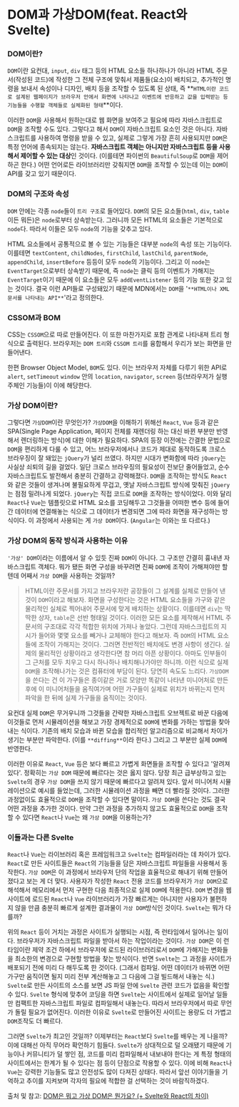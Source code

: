 # DOM과 가상DOM(feat. React와 Svelte)

### DOM이란?
`DOM`이란 요컨대, `input`, `div` 태그 등의 HTML 요소들 하나하나가 아니라 HTML 주문서(작성된 코드)에 작성한 그 전체 구조에 맞춰서 제품들(요소)이 배치되고, 추가적인 명령을 보내서 속성이나 디자인, 배치 등을 조작할 수 있도록 된 상태, 즉 **`HTML이란 코드로 설계된 웹페이지가 브라우저 안에서 화면에 나타나고 이벤트에 반응하고 값을 입력받는 등 기능들을 수행할 객체들로 실체화된 형태`**이다.

이러한 `DOM`을 사용해서 원하는대로 웹 화면을 보여주고 필요에 따라 자바스크립트로 `DOM`을 조작할 수도 있다. 그렇다고 해서 `DOM`이 자바스크립트 요소인 것은 아니다. 자바스크립트를 사용하여 명령을 받을 수 있고, 실제로 그렇게 가장 흔히 사용되지만 `DOM`은 특정 언어에 종속되지는 않는다. **자바스크립트 객체는 아니지만 자바스크립트 등을 사용해서 제어할 수 있는 대상**인 것이다. (이를테면 파이썬의 `BeautifulSoup`로 `DOM`을 제어하곤 한다.) 어떤 언어로든 라이브러리만 갖춰지면 `DOM`을 조작할 수 있는데 이는 `DOM`이 API를 갖고 있기 때문이다.

### DOM의 구조와 속성
`DOM` 안에는 각종 `node`들이 `트리 구조`로 들어있다. `DOM`의 모든 요소들(`html`, `div`, `table`이든 뭐든)은 `node`로부터 상속받는다. 그러니까 모든 HTML의 요소들은 기본적으로 `node`다. 따라서 이들은 모두 `node`의 기능을 갖추고 있다. 

HTML 요소들에서 공통적으로 볼 수 있는 기능들은 대부분 `node`의 속성 또는 기능이다. 이를테면 `textContent`, `childNodes`, `firstChild`, `lastChild`, `parentNode`, `appendChild`, `insertBefore` 등등이 모두 `node`의 기능이다. 그리고 이 `node`는 `EventTarget`으로부터 상속받기 때문에, 즉 `node`는 클릭 등의 이벤트가 가해지는 `EventTarget`이기 때문에 이 요소들은 모두 `addEventListener` 등의 기능 또한 갖고 있는 것이다. 결국 이런 API들로 구성돼있기 때문에 MDN에서는 `DOM`을 '`**HTML이나 XML문서를 나타내는 API**`'라고 정의한다.

### CSSOM과 BOM
CSS는 `CSSOM`으로 따로 만들어진다. 이 또한 마찬가지로 포함 관계로 나타내져 트리 형식으로 출력된다. 브라우저는 `DOM 트리`와 `CSSOM 트리`를 융합해서 우리가 보는 화면을 만들어낸다. 

한편 Browser Object Model, `BOM`도 있다. 이는 브라우저 자체를 다루기 위한 API로 `alert`, `setTimeout` `window` 안의 `location`, `navigator`, `screen` 등(브라우저가 실행주체인 기능들)이 이에 해당한다.

### 가상 DOM이란?
그렇다면 `가상DOM`이란 무엇인가? `가상DOM`을 이해하기 위해선 `React`, `Vue` 등과 같은 SPA(Single Page Application, 페이지 전체를 재렌더링 하는 대신 바뀐 부분만 반영해서 렌더링하는 방식)에 대한 이해가 필요하다. SPA의 등장 이전에는 간결한 문법으로 `DOM`을 편리하게 다룰 수 있고, 어느 브라우저에서나 코드가 제대로 동작하도록 크로스 브라우징이 잘 돼있는 `jQuery`가 널리 쓰였다. 하지만 시대가 변화함에 따라 `jQuery`는 사실상 쇠퇴의 길을 걸었다. 일단 크로스 브라우징의 필요성이 전보단 줄어들었고, 순수 자바스크립트도 발전해서 충분히 간결하고 강력해졌다. `DOM`을 조작하는 방식도 `React`와 같은 것들이 생겨나며 불필요하게 무겁고, 옛날 자바스크립트 방식에 맞춰진 `jQuery`는 점점 밀려나게 되었다. `jQuery`는 직접 코드로 `DOM`을 조작하는 방식이었다. 이와 달리 `React`나 `Vue`는 템플릿으로 HTML 요소를 코딩해두고 그것들을 어떠한 변수 등에 들어간 데이터에 연결해놓는 식으로 그 데이터가 변경되면 그에 따라 화면을 재구성하는 방식이다. 이 과정에서 사용되는 게 `가상 DOM`이다. (`Angular`는 이와는 또 다르다.)

### 가상 DOM의 동작 방식과 사용하는 이유
`'가상' DOM`이라는 이름에서 알 수 있듯 진짜 `DOM`이 아니다. 그 구조만 간결히 흉내낸 자바스크립트 객체다. 뭐가 됐든 화면 구성을 바꾸려면 진짜 `DOM`에 조작이 가해져야만 할텐데 어째서 `가상 DOM`을 사용하는 것일까?

> HTML이란 주문서를 가지고 브라우저란 공장들이 그 설계를 실체로 만들어 낸 것이 `DOM`이라고 해보자. 화면을 구성한다는 것은 HTML 요소들을 가구와 같은 물리적인 실체로 찍어내어 주문서에 맞게 배치하는 상황이다. 이를테면 `div`는 딱딱한 상자, `table`은 선반 형태일 것이다. 이러한 모든 요소를 제작해서 HTML 주문서의 구조대로 각각 적합한 위치에 가져나 놓았다. 그런데 자바스크립트의 지시가 들어와 몇몇 요소를 빼거나 교체해야 한다고 해보자. 즉 `DOM`의 HTML 요소들에 조작이 가해지는 것이다. 그러면 전반적인 배치에도 변경 사항이 생긴다. 실제의 물리적인 상황이라고 생각한다면 참 머리 아픈 상황이다. 아마도 인부들이 그 근처를 모두 치우고 다시 하나하나 배치해나가야만 하니까. 이런 식으로 실제 `DOM`을 조작해나가는 것은 컴퓨터에 부담이 된다. 당연히 속도도 느리다. `가상DOM`을 쓴다는 건 이 가구들은 종이같은 거로 모양만 똑같이 나타낸 미니어처로 만든 후에 이 미니어처들을 움직여가며 어떤 가구들이 실제로 위치가 바뀌는지 먼저 파악을 한 뒤에 실제 가구들을 움직이는 것이다.

요컨대 실제 `DOM`은 무거우니까 그것들을 간략한 자바스크립트 오브젝트로 바꾼 다음에 이것들로 먼저 시뮬레이션을 해보고 가장 경제적으로 `DOM`에 변화를 가하는 방법을 찾아내는 식이다. 기존의 배치 모습과 바뀐 모습을 합리적인 알고리즘으로 비교해서 차이가 생기는 부분만 파악한다. (이를 `**diffing**`이라 한다.) 그리고 그 부분만 실제 `DOM`에 반영한다. 

이러한 이유로 `React`, `Vue` 등은 보다 빠르고 가볍게 화면들을 조작할 수 있다고 '알려져 있다'. 정확히는 `가상 DOM` 때문에 빠르다는 것은 옳지 않다. 당장 최근 급부상하고 있는 `Svelte`의 경우 `가상 DOM`을 쓰지 않기 때문에 빠르다고 알려져 있다. 앞서 미니어처 시뮬레이션으로 예시를 들었는데, 그러한 시뮬레이션 과정을 빼면 더 빨라질 것이다. 그러한 과정없이도 효율적으로 `DOM`을 조작할 수 있다면 말이다. `가상 DOM`을 쓴다는 것도 결국 어떤 과정을 추가한 것이다. 만약 그런 과정을 추가하지 않고도 효율적으로 `DOM`을 조작할 수 있다면 `React`나 `Vue`는 왜 `가상 DOM`을 이용하는가?

### 이들과는 다른 Svelte
`React`나 `Vue`는 라이브러리 혹은 프레임워크고 `Svelte`는 컴파일러라는 데 차이가 있다. `React`로 만든 사이트들은 `React`의 기능들을 담은 자바스크립트 파일들을 사용해서 동작한다. `가상 DOM`은 이 과정에서 브라우저 단의 작업을 효율적으로 해내기 위해 만들어졌다고 보는 게 더 맞다. 사용자가 작성한 `React` 전용 코드를 브라우저가 `가상 DOM`으로 해석해서 메모리에서 먼저 구현한 다음 최종적으로 실제 `DOM`에 적용한다. `DOM` 변경을 웹사이트에 로드된 `React`나 `Vue` 라이브러리가 가장 빠르게는 아니지만 사용자가 불편하지 않을 만큼 충분히 빠르게 설계한 결과물이 `가상 DOM`방식인 것이다. `Svelte`는 뭐가 다를까?

위의 `React` 등이 거치는 과정은 사이트가 실행되는 시점, 즉 런타임에서 일어나는 일이다. 브라우저가 자바스크립트 파일을 받아서 하는 작업이라는 것이다. `가상 DOM`은 이 런타임이란 제약 조건 하에서 브라우저에 로드된 라이브러리로서 `DOM`에 가해지는 변화들을 최소한의 변경으로 구현할 방법을 찾는 방식이다. 반면 `Svelte`는 그 과정을 사이트가 배포되기 전에 미리 다 해두도록 한 것이다. (그래서 컴파일. 어떤 데이터가 바뀌면 어떤 가구만 움직이면 될지 미리 전부 계산해놓고 그 다음에 그걸 빌드해서 내놓는 식.) `Svelte`로 만든 사이트의 소스를 보면 JS 파일 안에 `Svelte` 관련 코드가 없음을 확인할 수 있다. `Svelte` 형식에 맞추어 코딩을 하면 `Svelte`는 사이트에서 실제로 일어날 일들만 컴팩트한 자바스크립트 파일로 컴파일해서 내놓는다. 따라서 브라우저에서 따로 무언가 돌릴 필요가 없어진다. 이러한 이유로 `Svelte`로 만들어진 사이트는 용량도 더 가볍고 `DOM`조작도 더 빠르다. 

그러면 `Svelte`가 최고인 것일까? 이제부터는 `React`보다 `Svelte`를 배우는 게 나을까? 이에 대해선 아직 무어라 확언하기 힘들다. `Svelte`가 상대적으로 덜 오래됐기 때문에 기능이나 커뮤니티가 덜 쌓인 점, 코드를 미리 컴파일해서 내보내야 한다는 게 특정 형태의 사이트에서는 한계가 될 수 있다는 점 등이 단점으로 작용할 수 있다. 이에 비해 `React`나 `Vue`는 강력한 기능들도 많고 안전성도 많이 다져진 상태다. 따라서 앞선 이야기들을 기억하고 추이를 지켜보며 각자의 필요에 적합한 걸 선택하는 것이 바람직하겠다.


출처 및 참고: [DOM은 뭐고 가상 DOM은 뭔가요? (+ Svelte와 React의 차이)](https://www.youtube.com/watch?v=1ojA5mLWts8)

